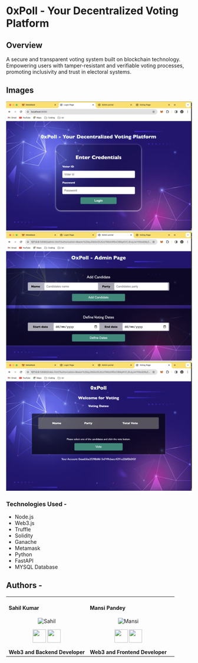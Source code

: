 # 0xPoll - Your Decentralized Voting Platform
## Overview
A secure and transparent voting system built on blockchain technology. 
Empowering users with tamper-resistant and verifiable voting processes, promoting inclusivity and trust in electoral systems.

## Images

![image](src/assets/login-page.png)
![image](src/assets/admin-page.png)
![image](src/assets/voting-page.png)


### Technologies Used -
- Node.js
- Web3.js
- Truffle
- Solidity
- Ganache
- Metamask
- Python
- FastAPI
- MYSQL Database

## Authors -
<div align="left"> 
  <table>
  <tr align="left">
   <td>

   #### Sahil Kumar
   <p align="center">
   <img src = "https://avatars.githubusercontent.com/TheWiz-12"  height="120" alt="Sahil">
   </p>
   <p align="center">
   <a href = "https://github.com/TheWiz-12"><img src = "http://www.iconninja.com/files/241/825/211/round-collaboration-social-github-code-circle-network-icon.svg" width="36" height = "36"/></a>
   <a href = "https://www.linkedin.com/in/sahilxwiz/">
   <img src = "http://www.iconninja.com/files/863/607/751/network-linkedin-social-connection-circular-circle-media-icon.svg" width="36" height="36"/>
   </a>
   </p>
    <strong>Web3 and Backend Developer<strong>
    </td>
    <td>

  #### Mansi Pandey
   <p align="center">
   <img src = "https://avatars.githubusercontent.com/mansip18"  height="120" alt="Mansi">
   </p>
   <p align="center">
   <a href = "https://github.com/mansip18"><img src = "http://www.iconninja.com/files/241/825/211/round-collaboration-social-github-code-circle-network-icon.svg" width="36" height = "36"/></a>
   <a href = "https://www.linkedin.com/in/mansip16/">
   <img src = "http://www.iconninja.com/files/863/607/751/network-linkedin-social-connection-circular-circle-media-icon.svg" width="36" height="36"/>
   </a>
   </p>
    <strong>Web3 and Frontend Developer <strong>
    </td>
    <td>
